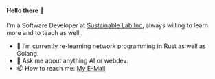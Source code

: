 #### Hello there 👋

I'm a Software Developer at [Sustainable Lab Inc](https://en.suslab.net/), always willing to learn more and to teach as well.

- 🌱 I’m currently re-learning network programming in Rust as well as Golang.
- 💬 Ask me about anything AI or webdev.
- 📫 How to reach me: [My  E-Mail](tanmay@smoketrees.in)
